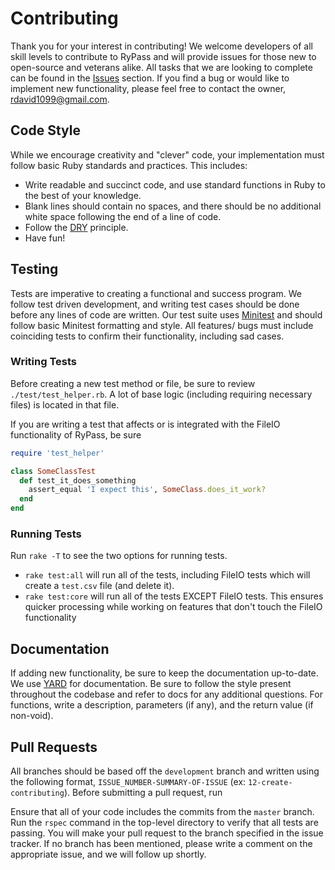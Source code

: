 # Contributing

Thank you for your interest in contributing! We welcome developers of all skill levels to contribute to RyPass and will provide issues for those new to open-source and veterans alike. All tasks that we are looking to complete can be found in the [Issues](https://github.com/rdavid1099/rypass/issues) section. If you find a bug or would like to implement new functionality, please feel free to contact the owner, [rdavid1099@gmail.com](mailto:rdavid1099@gmail.com).

## Code Style

While we encourage creativity and "clever" code, your implementation must follow basic Ruby standards and practices. This includes:

- Write readable and succinct code, and use standard functions in Ruby to the best of your knowledge.
- Blank lines should contain no spaces, and there should be no additional white space following the end of a line of code.
- Follow the [DRY](https://en.wikipedia.org/wiki/Don%27t_repeat_yourself) principle.
- Have fun!

## Testing

Tests are imperative to creating a functional and success program. We follow test driven development, and writing test cases should be done before any lines of code are written. Our test suite uses [Minitest](http://ruby-doc.org/stdlib-2.0.0/libdoc/minitest/rdoc/MiniTest.html) and should follow basic Minitest formatting and style. All features/ bugs must include coinciding tests to confirm their functionality, including sad cases.

### Writing Tests

Before creating a new test method or file, be sure to review `./test/test_helper.rb`. A lot of base logic (including requiring necessary files) is located in that file.

If you are writing a test that affects or is integrated with the FileIO functionality of RyPass, be sure

```ruby
require 'test_helper'

class SomeClassTest
  def test_it_does_something
    assert_equal 'I expect this', SomeClass.does_it_work?
  end
end
```

### Running Tests

Run `rake -T` to see the two options for running tests.
- `rake test:all` will run all of the tests, including FileIO tests which will create a `test.csv` file (and delete it).
- `rake test:core` will run all of the tests EXCEPT FileIO tests. This ensures quicker processing while working on features that don't touch the FileIO functionality

## Documentation

If adding new functionality, be sure to keep the documentation up-to-date. We use [YARD](http://yardoc.org/) for documentation. Be sure to follow the style present throughout the codebase and refer to docs for any additional questions. For functions, write a description, parameters (if any), and the return value (if non-void).

## Pull Requests

All branches should be based off the `development` branch and written using the following format, `ISSUE_NUMBER-SUMMARY-OF-ISSUE` (ex: `12-create-contributing`). Before submitting a pull request, run

Ensure that all of your code includes the commits from the `master` branch. Run the `rspec` command in the top-level directory to verify that all tests are passing. You will make your pull request to the branch specified in the issue tracker. If no branch has been mentioned, please write a comment on the appropriate issue, and we will follow up shortly.

